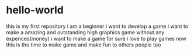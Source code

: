 # hello-world
this is my first repository i am a beginner
i want to develop a game
i want to make a amazing and outstanding high graphics game without any expences(money)
i want to make a game for sure
i love to play games
now this is the time to make game and make fun to others people too
